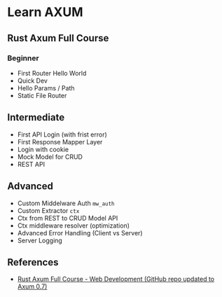 # Learn AXUM

## Rust Axum Full Course 

### Beginner 

- First Router Hello World
- Quick Dev 
- Hello Params / Path
- Static File Router

## Intermediate

- First API Login (with frist error)
- First Response Mapper Layer
- Login with cookie
- Mock Model for CRUD
- REST API

## Advanced 

- Custom Middelware Auth `mw_auth`
- Custom Extractor `ctx`
- Ctx from REST to CRUD Model API
- Ctx middleware resolver (optimization)
- Advanced Error Handling (Client vs Server)
- Server Logging

## References 

- [Rust Axum Full Course - Web Development (GitHub repo updated to Axum 0.7)](https://www.youtube.com/watch?v=XZtlD_m59sM&list=PL7r-PXl6ZPcCIOFaL7nVHXZvBmHNhrh_Q&index=37)